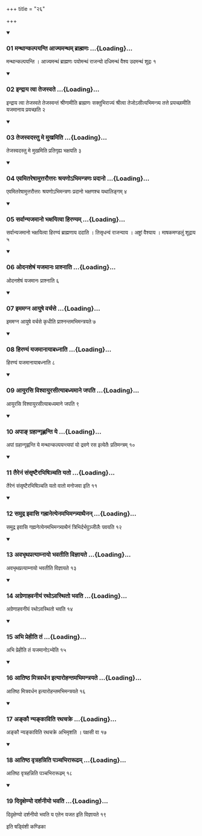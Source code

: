 +++
title = "२६"

+++

<div class="js_include" includetitle="true" newlevelforh1="3" unfilled="" url="/vedAH_yajuH/taittirIyam/sUtram/ApastambaH/shrautam/vishvAsa-prastutiH/22/26/01_manthAnkalpayanti_Ajyamantham_brAhmaNaH.md">
<details open><summary><h3>01 मन्थान्कल्पयन्ति आज्यमन्थम् ब्राह्मणः ...{Loading}...</h3></summary>

मन्थान्कल्पयन्ति । आज्यमन्थं ब्राह्मणः पयोमन्थं राजन्यो दधिमन्थं वैश्य उदमन्थं शूद्रः १
</details>
</div>

<div class="js_include collapsed" newlevelforh1="4" title="सर्वाष् टीकाः" url="/vedAH_yajuH/taittirIyam/sUtram/ApastambaH/shrautam/sarvASh_TIkAH/22/26/01_manthAnkalpayanti_Ajyamantham_brAhmaNaH.md"> </div>



<div class="js_include collapsed" newlevelforh1="4" title="मूलम्" url="/vedAH_yajuH/taittirIyam/sUtram/ApastambaH/shrautam/mUlam/22/26/01_manthAnkalpayanti_Ajyamantham_brAhmaNaH.md"> </div>


<div class="js_include" includetitle="true" newlevelforh1="3" unfilled="" url="/vedAH_yajuH/taittirIyam/sUtram/ApastambaH/shrautam/vishvAsa-prastutiH/22/26/02_indrAya_tvA_tejasvate.md">
<details open><summary><h3>02 इन्द्राय त्वा तेजस्वते ...{Loading}...</h3></summary>

इन्द्राय त्वा तेजस्वते तेजस्वन्तं श्रीणामीति ब्राह्मणः सक्तुभिराज्यं श्रीत्वा तेजोऽसीत्यभिमन्त्र्य तत्ते प्रयच्छामीति यजमानाय प्रयच्छति २
</details>
</div>

<div class="js_include collapsed" newlevelforh1="4" title="सर्वाष् टीकाः" url="/vedAH_yajuH/taittirIyam/sUtram/ApastambaH/shrautam/sarvASh_TIkAH/22/26/02_indrAya_tvA_tejasvate.md"> </div>



<div class="js_include collapsed" newlevelforh1="4" title="मूलम्" url="/vedAH_yajuH/taittirIyam/sUtram/ApastambaH/shrautam/mUlam/22/26/02_indrAya_tvA_tejasvate.md"> </div>


<div class="js_include" includetitle="true" newlevelforh1="3" unfilled="" url="/vedAH_yajuH/taittirIyam/sUtram/ApastambaH/shrautam/vishvAsa-prastutiH/22/26/03_tejasvadastu_me_mukhamiti.md">
<details open><summary><h3>03 तेजस्वदस्तु मे मुखमिति ...{Loading}...</h3></summary>

तेजस्वदस्तु मे मुखमिति प्रतिगृह्य भक्षयति ३
</details>
</div>

<div class="js_include collapsed" newlevelforh1="4" title="सर्वाष् टीकाः" url="/vedAH_yajuH/taittirIyam/sUtram/ApastambaH/shrautam/sarvASh_TIkAH/22/26/03_tejasvadastu_me_mukhamiti.md"> </div>



<div class="js_include collapsed" newlevelforh1="4" title="मूलम्" url="/vedAH_yajuH/taittirIyam/sUtram/ApastambaH/shrautam/mUlam/22/26/03_tejasvadastu_me_mukhamiti.md"> </div>


<div class="js_include" includetitle="true" newlevelforh1="3" unfilled="" url="/vedAH_yajuH/taittirIyam/sUtram/ApastambaH/shrautam/vishvAsa-prastutiH/22/26/04_evamitareShAmuttarauttaraH_shrayaNo-bhimantraNaH_pradAno.md">
<details open><summary><h3>04 एवमितरेषामुत्तरौत्तरः श्रयणोऽभिमन्त्रणः प्रदानो ...{Loading}...</h3></summary>

एवमितरेषामुत्तरौत्तरः श्रयणोऽभिमन्त्रणः प्रदानो भक्षणश्च यथालिङ्गम् ४
</details>
</div>

<div class="js_include collapsed" newlevelforh1="4" title="सर्वाष् टीकाः" url="/vedAH_yajuH/taittirIyam/sUtram/ApastambaH/shrautam/sarvASh_TIkAH/22/26/04_evamitareShAmuttarauttaraH_shrayaNo-bhimantraNaH_pradAno.md"> </div>



<div class="js_include collapsed" newlevelforh1="4" title="मूलम्" url="/vedAH_yajuH/taittirIyam/sUtram/ApastambaH/shrautam/mUlam/22/26/04_evamitareShAmuttarauttaraH_shrayaNo-bhimantraNaH_pradAno.md"> </div>


<div class="js_include" includetitle="true" newlevelforh1="3" unfilled="" url="/vedAH_yajuH/taittirIyam/sUtram/ApastambaH/shrautam/vishvAsa-prastutiH/22/26/05_sarvAnyajamAno_bhaxayitvA_hiraNyam.md">
<details open><summary><h3>05 सर्वान्यजमानो भक्षयित्वा हिरण्यम् ...{Loading}...</h3></summary>

सर्वान्यजमानो भक्षयित्वा हिरण्यं ब्राह्मणाय ददाति । तिसृधन्वं राजन्याय । अष्ट्रां वैश्याय । माषकमण्डलुं शूद्राय ५
</details>
</div>

<div class="js_include collapsed" newlevelforh1="4" title="सर्वाष् टीकाः" url="/vedAH_yajuH/taittirIyam/sUtram/ApastambaH/shrautam/sarvASh_TIkAH/22/26/05_sarvAnyajamAno_bhaxayitvA_hiraNyam.md"> </div>



<div class="js_include collapsed" newlevelforh1="4" title="मूलम्" url="/vedAH_yajuH/taittirIyam/sUtram/ApastambaH/shrautam/mUlam/22/26/05_sarvAnyajamAno_bhaxayitvA_hiraNyam.md"> </div>


<div class="js_include" includetitle="true" newlevelforh1="3" unfilled="" url="/vedAH_yajuH/taittirIyam/sUtram/ApastambaH/shrautam/vishvAsa-prastutiH/22/26/06_odanasheShaM_yajamAnaH_prAshnAti.md">
<details open><summary><h3>06 ओदनशेषं यजमानः प्राश्नाति ...{Loading}...</h3></summary>

ओदनशेषं यजमानः प्राश्नाति ६
</details>
</div>

<div class="js_include collapsed" newlevelforh1="4" title="सर्वाष् टीकाः" url="/vedAH_yajuH/taittirIyam/sUtram/ApastambaH/shrautam/sarvASh_TIkAH/22/26/06_odanasheShaM_yajamAnaH_prAshnAti.md"> </div>



<div class="js_include collapsed" newlevelforh1="4" title="मूलम्" url="/vedAH_yajuH/taittirIyam/sUtram/ApastambaH/shrautam/mUlam/22/26/06_odanasheShaM_yajamAnaH_prAshnAti.md"> </div>


<div class="js_include" includetitle="true" newlevelforh1="3" unfilled="" url="/vedAH_yajuH/taittirIyam/sUtram/ApastambaH/shrautam/vishvAsa-prastutiH/22/26/07_imamagna_AyuShe_varchase.md">
<details open><summary><h3>07 इममग्न आयुषे वर्चसे ...{Loading}...</h3></summary>

इममग्न आयुषे वर्चसे कृधीति प्राश्नन्तमभिमन्त्रयते ७
</details>
</div>

<div class="js_include collapsed" newlevelforh1="4" title="सर्वाष् टीकाः" url="/vedAH_yajuH/taittirIyam/sUtram/ApastambaH/shrautam/sarvASh_TIkAH/22/26/07_imamagna_AyuShe_varchase.md"> </div>



<div class="js_include collapsed" newlevelforh1="4" title="मूलम्" url="/vedAH_yajuH/taittirIyam/sUtram/ApastambaH/shrautam/mUlam/22/26/07_imamagna_AyuShe_varchase.md"> </div>


<div class="js_include" includetitle="true" newlevelforh1="3" unfilled="" url="/vedAH_yajuH/taittirIyam/sUtram/ApastambaH/shrautam/vishvAsa-prastutiH/22/26/08_hiraNyaM_yajamAnAyAbadhnAti.md">
<details open><summary><h3>08 हिरण्यं यजमानायाबध्नाति ...{Loading}...</h3></summary>

हिरण्यं यजमानायाबध्नाति ८
</details>
</div>

<div class="js_include collapsed" newlevelforh1="4" title="सर्वाष् टीकाः" url="/vedAH_yajuH/taittirIyam/sUtram/ApastambaH/shrautam/sarvASh_TIkAH/22/26/08_hiraNyaM_yajamAnAyAbadhnAti.md"> </div>



<div class="js_include collapsed" newlevelforh1="4" title="मूलम्" url="/vedAH_yajuH/taittirIyam/sUtram/ApastambaH/shrautam/mUlam/22/26/08_hiraNyaM_yajamAnAyAbadhnAti.md"> </div>


<div class="js_include" includetitle="true" newlevelforh1="3" unfilled="" url="/vedAH_yajuH/taittirIyam/sUtram/ApastambaH/shrautam/vishvAsa-prastutiH/22/26/09_Ayurasi_vishvAyurasItyAbadhyamAne_japati.md">
<details open><summary><h3>09 आयुरसि विश्वायुरसीत्याबध्यमाने जपति ...{Loading}...</h3></summary>

आयुरसि विश्वायुरसीत्याबध्यमाने जपति ९
</details>
</div>

<div class="js_include collapsed" newlevelforh1="4" title="सर्वाष् टीकाः" url="/vedAH_yajuH/taittirIyam/sUtram/ApastambaH/shrautam/sarvASh_TIkAH/22/26/09_Ayurasi_vishvAyurasItyAbadhyamAne_japati.md"> </div>



<div class="js_include collapsed" newlevelforh1="4" title="मूलम्" url="/vedAH_yajuH/taittirIyam/sUtram/ApastambaH/shrautam/mUlam/22/26/09_Ayurasi_vishvAyurasItyAbadhyamAne_japati.md"> </div>


<div class="js_include" includetitle="true" newlevelforh1="3" unfilled="" url="/vedAH_yajuH/taittirIyam/sUtram/ApastambaH/shrautam/vishvAsa-prastutiH/22/26/10_apA~N_grahAngRhNanti_ye.md">
<details open><summary><h3>10 अपाङ् ग्रहान्गृह्णन्ति ये ...{Loading}...</h3></summary>

अपां ग्रहान्गृह्णन्ति ये मन्थान्कल्पयन्त्यपां यो द्रवणे रस इत्येतैः प्रतिमन्त्रम् १०
</details>
</div>

<div class="js_include collapsed" newlevelforh1="4" title="सर्वाष् टीकाः" url="/vedAH_yajuH/taittirIyam/sUtram/ApastambaH/shrautam/sarvASh_TIkAH/22/26/10_apA~N_grahAngRhNanti_ye.md"> </div>



<div class="js_include collapsed" newlevelforh1="4" title="मूलम्" url="/vedAH_yajuH/taittirIyam/sUtram/ApastambaH/shrautam/mUlam/22/26/10_apA~N_grahAngRhNanti_ye.md"> </div>


<div class="js_include" includetitle="true" newlevelforh1="3" unfilled="" url="/vedAH_yajuH/taittirIyam/sUtram/ApastambaH/shrautam/vishvAsa-prastutiH/22/26/11_tairenaM_saMsRShTairabhiShinchati_yato.md">
<details open><summary><h3>11 तैरेनं संसृष्टैरभिषिञ्चति यतो ...{Loading}...</h3></summary>

तैरेनं संसृष्टैरभिषिञ्चति यतो वातो मनोजवा इति ११
</details>
</div>

<div class="js_include collapsed" newlevelforh1="4" title="सर्वाष् टीकाः" url="/vedAH_yajuH/taittirIyam/sUtram/ApastambaH/shrautam/sarvASh_TIkAH/22/26/11_tairenaM_saMsRShTairabhiShinchati_yato.md"> </div>



<div class="js_include collapsed" newlevelforh1="4" title="मूलम्" url="/vedAH_yajuH/taittirIyam/sUtram/ApastambaH/shrautam/mUlam/22/26/11_tairenaM_saMsRShTairabhiShinchati_yato.md"> </div>


<div class="js_include" includetitle="true" newlevelforh1="3" unfilled="" url="/vedAH_yajuH/taittirIyam/sUtram/ApastambaH/shrautam/vishvAsa-prastutiH/22/26/12_samudra_ivAsi_gahmanetyenamabhimantryAthainan.md">
<details open><summary><h3>12 समुद्र इवासि गह्मनेत्येनमभिमन्त्र्याथैनन् ...{Loading}...</h3></summary>

समुद्र इवासि गह्मनेत्येनमभिमन्त्र्याथैनं त्रिभिर्दर्भपुञ्जीलैः पवयति १२
</details>
</div>

<div class="js_include collapsed" newlevelforh1="4" title="सर्वाष् टीकाः" url="/vedAH_yajuH/taittirIyam/sUtram/ApastambaH/shrautam/sarvASh_TIkAH/22/26/12_samudra_ivAsi_gahmanetyenamabhimantryAthainan.md"> </div>



<div class="js_include collapsed" newlevelforh1="4" title="मूलम्" url="/vedAH_yajuH/taittirIyam/sUtram/ApastambaH/shrautam/mUlam/22/26/12_samudra_ivAsi_gahmanetyenamabhimantryAthainan.md"> </div>


<div class="js_include" includetitle="true" newlevelforh1="3" unfilled="" url="/vedAH_yajuH/taittirIyam/sUtram/ApastambaH/shrautam/vishvAsa-prastutiH/22/26/13_avabhRthapratyAmnAyo_bhavatIti_vijnAyate.md">
<details open><summary><h3>13 अवभृथप्रत्याम्नायो भवतीति विज्ञायते ...{Loading}...</h3></summary>

अवभृथप्रत्याम्नायो भवतीति विज्ञायते १३
</details>
</div>

<div class="js_include collapsed" newlevelforh1="4" title="सर्वाष् टीकाः" url="/vedAH_yajuH/taittirIyam/sUtram/ApastambaH/shrautam/sarvASh_TIkAH/22/26/13_avabhRthapratyAmnAyo_bhavatIti_vijnAyate.md"> </div>



<div class="js_include collapsed" newlevelforh1="4" title="मूलम्" url="/vedAH_yajuH/taittirIyam/sUtram/ApastambaH/shrautam/mUlam/22/26/13_avabhRthapratyAmnAyo_bhavatIti_vijnAyate.md"> </div>


<div class="js_include" includetitle="true" newlevelforh1="3" unfilled="" url="/vedAH_yajuH/taittirIyam/sUtram/ApastambaH/shrautam/vishvAsa-prastutiH/22/26/14_agreNAhavanIyaM_ratho-vasthito_bhavati.md">
<details open><summary><h3>14 अग्रेणाहवनीयं रथोऽवस्थितो भवति ...{Loading}...</h3></summary>

अग्रेणाहवनीयं रथोऽवस्थितो भवति १४
</details>
</div>

<div class="js_include collapsed" newlevelforh1="4" title="सर्वाष् टीकाः" url="/vedAH_yajuH/taittirIyam/sUtram/ApastambaH/shrautam/sarvASh_TIkAH/22/26/14_agreNAhavanIyaM_ratho-vasthito_bhavati.md"> </div>



<div class="js_include collapsed" newlevelforh1="4" title="मूलम्" url="/vedAH_yajuH/taittirIyam/sUtram/ApastambaH/shrautam/mUlam/22/26/14_agreNAhavanIyaM_ratho-vasthito_bhavati.md"> </div>


<div class="js_include" includetitle="true" newlevelforh1="3" unfilled="" url="/vedAH_yajuH/taittirIyam/sUtram/ApastambaH/shrautam/vishvAsa-prastutiH/22/26/15_abhi_prehIti_taM.md">
<details open><summary><h3>15 अभि प्रेहीति तं ...{Loading}...</h3></summary>

अभि प्रेहीति तं यजमानोऽभ्येति १५
</details>
</div>

<div class="js_include collapsed" newlevelforh1="4" title="सर्वाष् टीकाः" url="/vedAH_yajuH/taittirIyam/sUtram/ApastambaH/shrautam/sarvASh_TIkAH/22/26/15_abhi_prehIti_taM.md"> </div>



<div class="js_include collapsed" newlevelforh1="4" title="मूलम्" url="/vedAH_yajuH/taittirIyam/sUtram/ApastambaH/shrautam/mUlam/22/26/15_abhi_prehIti_taM.md"> </div>


<div class="js_include" includetitle="true" newlevelforh1="3" unfilled="" url="/vedAH_yajuH/taittirIyam/sUtram/ApastambaH/shrautam/vishvAsa-prastutiH/22/26/16_AtiShTha_mitravardhana_ityArohantamabhimantrayate.md">
<details open><summary><h3>16 आतिष्ठ मित्रवर्धन इत्यारोहन्तमभिमन्त्रयते ...{Loading}...</h3></summary>

आतिष्ठ मित्रवर्धन इत्यारोहन्तमभिमन्त्रयते १६
</details>
</div>

<div class="js_include collapsed" newlevelforh1="4" title="सर्वाष् टीकाः" url="/vedAH_yajuH/taittirIyam/sUtram/ApastambaH/shrautam/sarvASh_TIkAH/22/26/16_AtiShTha_mitravardhana_ityArohantamabhimantrayate.md"> </div>



<div class="js_include collapsed" newlevelforh1="4" title="मूलम्" url="/vedAH_yajuH/taittirIyam/sUtram/ApastambaH/shrautam/mUlam/22/26/16_AtiShTha_mitravardhana_ityArohantamabhimantrayate.md"> </div>


<div class="js_include" includetitle="true" newlevelforh1="3" unfilled="" url="/vedAH_yajuH/taittirIyam/sUtram/ApastambaH/shrautam/vishvAsa-prastutiH/22/26/17_ankau_nyankAviti_rathachakre.md">
<details open><summary><h3>17 अङ्कौ न्यङ्काविति रथचक्रे ...{Loading}...</h3></summary>

अङ्कौ न्यङ्काविति रथचक्रे अभिमृशति । पक्षसी वा १७
</details>
</div>

<div class="js_include collapsed" newlevelforh1="4" title="सर्वाष् टीकाः" url="/vedAH_yajuH/taittirIyam/sUtram/ApastambaH/shrautam/sarvASh_TIkAH/22/26/17_ankau_nyankAviti_rathachakre.md"> </div>



<div class="js_include collapsed" newlevelforh1="4" title="मूलम्" url="/vedAH_yajuH/taittirIyam/sUtram/ApastambaH/shrautam/mUlam/22/26/17_ankau_nyankAviti_rathachakre.md"> </div>


<div class="js_include" includetitle="true" newlevelforh1="3" unfilled="" url="/vedAH_yajuH/taittirIyam/sUtram/ApastambaH/shrautam/vishvAsa-prastutiH/22/26/18_AtiShTha_vRtrahanniti_panchabhirArUDham.md">
<details open><summary><h3>18 आतिष्ठ वृत्रहन्निति पञ्चभिरारूढम् ...{Loading}...</h3></summary>

आतिष्ठ वृत्रहन्निति पञ्चभिरारूढम् १८
</details>
</div>

<div class="js_include collapsed" newlevelforh1="4" title="सर्वाष् टीकाः" url="/vedAH_yajuH/taittirIyam/sUtram/ApastambaH/shrautam/sarvASh_TIkAH/22/26/18_AtiShTha_vRtrahanniti_panchabhirArUDham.md"> </div>



<div class="js_include collapsed" newlevelforh1="4" title="मूलम्" url="/vedAH_yajuH/taittirIyam/sUtram/ApastambaH/shrautam/mUlam/22/26/18_AtiShTha_vRtrahanniti_panchabhirArUDham.md"> </div>


<div class="js_include" includetitle="true" newlevelforh1="3" unfilled="" url="/vedAH_yajuH/taittirIyam/sUtram/ApastambaH/shrautam/vishvAsa-prastutiH/22/26/19_didRxeNyo_darshanIyo_bhavati.md">
<details open><summary><h3>19 दिदृक्षेण्यो दर्शनीयो भवति ...{Loading}...</h3></summary>

दिदृक्षेण्यो दर्शनीयो भवति य एतेन यजत इति विज्ञायते १९
</details>
</div>

<div class="js_include collapsed" newlevelforh1="4" title="सर्वाष् टीकाः" url="/vedAH_yajuH/taittirIyam/sUtram/ApastambaH/shrautam/sarvASh_TIkAH/22/26/19_didRxeNyo_darshanIyo_bhavati.md"> </div>



<div class="js_include collapsed" newlevelforh1="4" title="मूलम्" url="/vedAH_yajuH/taittirIyam/sUtram/ApastambaH/shrautam/mUlam/22/26/19_didRxeNyo_darshanIyo_bhavati.md"> </div>





  
इति षड्विंशी कण्डिका 
